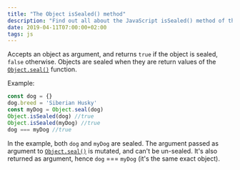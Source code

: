 ```yaml
---
title: "The Object isSealed() method"
description: "Find out all about the JavaScript isSealed() method of the Object object"
date: 2019-04-11T07:00:00+02:00
tags: js
---
```


Accepts an object as argument, and returns `true` if the object is sealed, `false` otherwise. Objects are sealed when they are return values of the [`Object.seal()`](/javascript-object-seal/) function.

Example:

```js
const dog = {}
dog.breed = 'Siberian Husky'
const myDog = Object.seal(dog)
Object.isSealed(dog) //true
Object.isSealed(myDog) //true
dog === myDog //true
```

In the example, both `dog` and `myDog` are sealed. The argument passed as argument to [`Object.seal()`](/javascript-object-seal/) is mutated, and can't be un-sealed. It's also returned as argument, hence `dog` === `myDog` (it's the same exact object).
